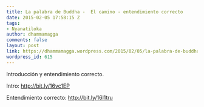 ```yaml
---
title: La palabra de Buddha -  El camino - entendimiento correcto
date: 2015-02-05 17:58:15 Z
tags:
- Nyanatiloka
author: dhammamagga
comments: false
layout: post
link: https://dhammamagga.wordpress.com/2015/02/05/la-palabra-de-buddha-el-camino-entendimiento-correcto/
wordpress_id: 615
---
```


Introducción y entendimiento correcto.

Intro: http://bit.ly/16vc1EP

Entendimiento correcto: http://bit.ly/16l1tru

